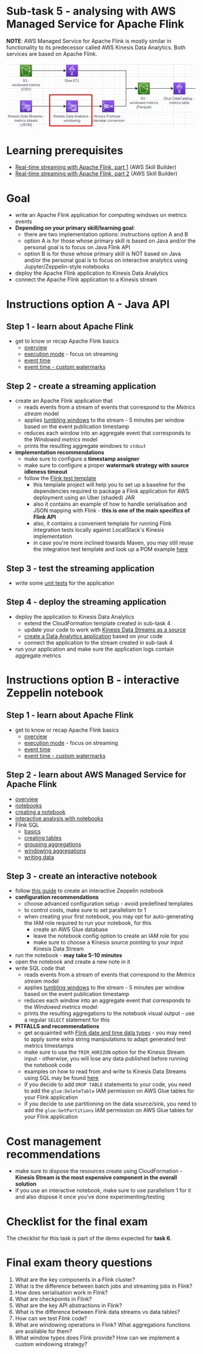 # Sub-task 5 - analysing with AWS Managed Service for Apache Flink

**NOTE**: AWS Managed Service for Apache Flink is mostly similar in functionality to its predecessor called AWS Kinesis Data Analytics. Both services are
based on Apache Flink.

![](../materials/diagrams/task5-focus.png)

# Learning prerequisites
* [Real-time streaming with Apache Flink, part 1](https://explore.skillbuilder.aws/learn/course/internal/view/elearning/16031/aws-partnercast-session-1-real-time-streaming-with-apache-flink-advanced-technical-advanced-level-300-technical) (AWS Skill Builder)
* [Real-time streaming with Apache Flink, part 2](https://explore.skillbuilder.aws/learn/course/internal/view/elearning/16036/aws-partnercast-session-2-real-time-streaming-with-apache-flink-technical-advanced-level-300-technical) (AWS Skill Builder)

# Goal
* write an Apache Flink application for computing windows on metrics events
* **Depending on your primary skill/learning goal**:
  * there are two implementation options: instructions option A and B
  * option A is for those whose primary skill is based on Java and/or the personal goal is to focus on Java Flink API
  * option B is for those whose primary skill is NOT based on Java and/or the personal goal is to focus on interactive analytics using Jupyter/Zeppelin-style notebooks
* deploy the Apache Flink application to Kinesis Data Analytics
* connect the Apache Flink application to a Kinesis stream

# Instructions option A - Java API

## Step 1 - learn about Apache Flink
* get to know or recap Apache Flink basics
    * [overview](https://nightlies.apache.org/flink/flink-docs-release-1.14/docs/dev/datastream/overview/)
    * [execution mode](https://nightlies.apache.org/flink/flink-docs-release-1.14/docs/dev/datastream/execution_mode/) - focus on streaming
    * [event time](https://nightlies.apache.org/flink/flink-docs-release-1.14/docs/concepts/time/)
    * [event time - custom watermarks](https://nightlies.apache.org/flink/flink-docs-release-1.14/docs/dev/datastream/event-time/generating_watermarks/)

## Step 2 - create a streaming application
* create an Apache Flink application that
    * reads events from a stream of events that correspond to the _Metrics stream_ model
    * applies [tumbling windows](https://nightlies.apache.org/flink/flink-docs-release-1.14/docs/dev/datastream/operators/windows/#tumbling-windows) to the stream - 5 minutes per window based on the event publication timestamp
    * reduces each window into an aggregate event that corresponds to the _Windowed metrics_ model
    * prints the resulting aggregate windows to `stdout`
* **implementation recommendations**
  * make sure to configure a **timestamp assigner**
  * make sure to configure a proper **watermark strategy with source idleness timeout**
  * follow the [Flink test template](../materials/flink-test-template/README.MD)
    * this template project will help you to set up a baseline for the dependencies required to package a Flink application for AWS deployment using an Uber (shaded) JAR
    * also it contains an example of how to handle serialisation and JSON mapping with Flink - **this is one of the main specifics of Flink API**
    * also, it contains a convenient template for running Flink integration tests locally against LocalStack's Kinesis implementation
    * in case you're more inclined towards Maven, you may still reuse the integration test template and look up a POM example [here](https://github.com/aws-samples/amazon-managed-service-for-apache-flink-examples/blob/main/java/KinesisConnectors/pom.xml)

## Step 3 - test the streaming application
* write some [unit tests](https://nightlies.apache.org/flink/flink-docs-release-1.14/docs/dev/datastream/testing/) for the application

## Step 4 - deploy the streaming application
* deploy the application to Kinesis Data Analytics
    * extend the CloudFormation template created in sub-task 4
    * update your code to work with [Kinesis Data Streams as a source](https://docs.aws.amazon.com/managed-flink/latest/java/how-sinks.html#input-streams)
    * [create a Data Analytics application](https://docs.aws.amazon.com/managed-flink/latest/java/how-creating-apps.html) based on your code
    * connect the application to the stream created in sub-task 4
* run your application and make sure the application logs contain aggregate metrics

# Instructions option B - interactive Zeppelin notebook

## Step 1 - learn about Apache Flink
* get to know or recap Apache Flink basics
    * [overview](https://nightlies.apache.org/flink/flink-docs-release-1.14/docs/dev/datastream/overview/)
    * [execution mode](https://nightlies.apache.org/flink/flink-docs-release-1.14/docs/dev/datastream/execution_mode/) - focus on streaming
    * [event time](https://nightlies.apache.org/flink/flink-docs-release-1.14/docs/concepts/time/)
    * [event time - custom watermarks](https://nightlies.apache.org/flink/flink-docs-release-1.14/docs/dev/datastream/event-time/generating_watermarks/)

## Step 2 - learn about AWS Managed Service for Apache Flink
* [overview](https://docs.aws.amazon.com/managed-flink/latest/java/what-is.html)
* [notebooks](https://docs.aws.amazon.com/managed-flink/latest/java/how-notebook.html)
* [creating a notebook](https://docs.aws.amazon.com/managed-flink/latest/java/how-zeppelin-creating.html)
* [interactive analysis with notebooks](https://docs.aws.amazon.com/managed-flink/latest/java/how-zeppelin-interactive.html)
* Flink SQL
  * [basics](https://nightlies.apache.org/flink/flink-docs-master/docs/dev/table/sql/gettingstarted/)
  * [creating tables](https://nightlies.apache.org/flink/flink-docs-master/docs/dev/table/sql/create/)
  * [grouping aggregations](https://nightlies.apache.org/flink/flink-docs-master/docs/dev/table/sql/queries/group-agg/)
  * [windowing aggregations](https://nightlies.apache.org/flink/flink-docs-master/docs/dev/table/sql/queries/window-tvf/)
  * [writing data](https://nightlies.apache.org/flink/flink-docs-master/docs/dev/table/sql/insert/)

## Step 3 - create an interactive notebook
* follow [this guide](https://docs.aws.amazon.com/managed-flink/latest/java/example-notebook-streams.html) to create an interactive Zeppelin notebook
* **configuration recommendations**
  * choose advanced configuration setup - avoid predefined templates
  * to control costs, make sure to set parallelism to 1
  * when creating your first notebook, you may opt for auto-generating the IAM role required to run your notebook, for this
    * create an AWS Glue database
    * leave the notebook config option to create an IAM role for you
    * make sure to choose a Kinesis source pointing to your input Kinesis Data Stream
* run the notebook - **may take 5-10 minutes**
* open the notebook and create a new note in it
* write SQL code that
  * reads events from a stream of events that correspond to the _Metrics stream_ model
  * applies [tumbling windows](https://nightlies.apache.org/flink/flink-docs-master/docs/dev/table/sql/queries/window-agg/) to the stream - 5 minutes per window based on the event publication timestamp
  * reduces each window into an aggregate event that corresponds to the _Windowed metrics_ model
  * prints the resulting aggregations to the notebook visual output - use a regular `SELECT` statement for this
* **PITFALLS and recommendations**
    * get acquainted with [Flink date and time data types](https://nightlies.apache.org/flink/flink-docs-master/docs/dev/table/types/#date-and-time) - you may need to apply some extra string manipulations to adapt generated test metrics timestamps
    * make sure to use the `TRIM_HORIZON` option for the Kinesis Stream input - otherwise, you will lose any data published before running the notebook code
    * examples on how to read from and write to Kinesis Data Streams using SQL may be found [here](https://docs.aws.amazon.com/managed-flink/latest/java/how-zeppelin-sql-examples.html#how-zeppelin-examples-creating-tables-with-kinesis)
    * if you decide to add `DROP TABLE` statements to your code, you need to add the `glue:DeleteTable` IAM permission on AWS Glue tables for your Flink application
    * if you decide to use partitioning on the data source/sink, you need to add the `glue:GetPartitions` IAM permission on AWS Glue tables for your Flink application

# Cost management recommendations
* make sure to dispose the resources create using CloudFormation - **Kinesis Stream is the most expensive component in the overall solution**
* if you use an interactive notebook, make sure to use parallelism 1 for it and also dispose it once you've done experimenting/testing

# Checklist for the final exam

The checklist for this task is part of the demo expected for **task 6**.

# Final exam theory questions

1. What are the key components in a Flink cluster?
2. What is the difference between batch jobs and streaming jobs in Flink?
3. How does serialisation work in Flink?
4. What are checkpoints in Flink?
5. What are the key API abstractions in Flink?
6. What is the difference between Flink data streams vs data tables?
7. How can we test Flink code?
8. What are windowing operations in Flink? What aggregations functions are available for them?
9. What window types does Flink provide? How can we implement a custom windowing strategy?